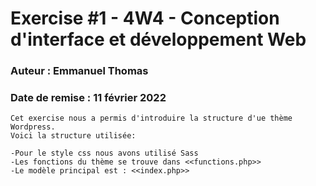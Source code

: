 # Exercise #1 - 4W4 - Conception d'interface et développement Web
### Auteur : Emmanuel Thomas
### Date de remise : 11 février 2022

```
Cet exercise nous a permis d'introduire la structure d'ue thème Wordpress.
Voici la structure utilisée:

-Pour le style css nous avons utilisé Sass
-Les fonctions du thème se trouve dans <<functions.php>>
-Le modèle principal est : <<index.php>>